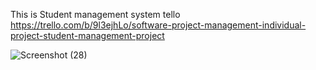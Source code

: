 This is Student management system
tello
https://trello.com/b/9l3ejhLo/software-project-management-individual-project-student-management-project


![Screenshot (28)](https://user-images.githubusercontent.com/49672114/133792602-5fe9d789-53c6-42ef-a626-7e147eefe194.png)
